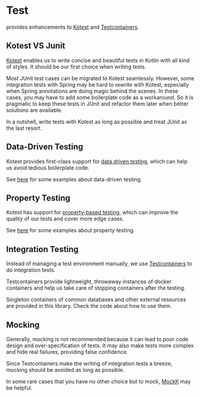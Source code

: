 # Test

provides enhancements to [Kotest](https://kotest.io) and [Testcontainers](https://www.testcontainers.org).

## Kotest VS Junit

[Kotest](https://kotest.io) enables us to write concise and beautiful tests in Kotlin with all kind of styles.
It should be our first choice when writing tests.

Most JUnit test cases can be migrated to Kotest seamlessly.
However, some integration tests with Spring may be hard to rewrite with Kotest,
especially when Spring annotations are doing magic behind the scenes.
In these cases, you may have to add some boilerplate code as a workaround.
So it is pragmatic to keep these tests in JUnit and refactor them later when better solutions are available.

In a nutshell, write tests with Kotest as long as possible and treat JUnit as the last resort.

## Data-Driven Testing

Kotest provides first-class support
for [data driven testing](https://kotest.io/docs/framework/datatesting/data-driven-testing.html),
which can help us avoid tedious boilerplate code.

See [here](../util/src/test/kotlin/com/example/util/JsonTest.kt) for some examples about data-driven testing.

## Property Testing

Kotest has support for [property-based testing](https://kotest.io/docs/proptest/property-based-testing.html),
which can improve the quality of our tests and cover more edge cases.

See [here](../util/src/test/kotlin/com/example/util/JsonTest.kt) for some examples about property testing.

## Integration Testing

Instead of managing a test environment manually,
we use [Testcontainers](https://www.testcontainers.org) to do integration tests.

Testcontainers provide lightweight, throwaway instances of docker containers
and help us take care of stopping containers after the testing.

Singleton containers of common databases and other external resources are provided in this library.
Check the code about how to use them.

## Mocking

Generally, mocking is not recommended because it can lead to poor code design and over-specification of tests.
It may also make tests more complex and hide real failures, providing false confidence.

Since Testcontainers make the writing of integration tests a breeze, mocking should be avoided as long as possible.

In some rare cases that you have no other choice but to mock, [MockK](https://mockk.io) may be helpful.
